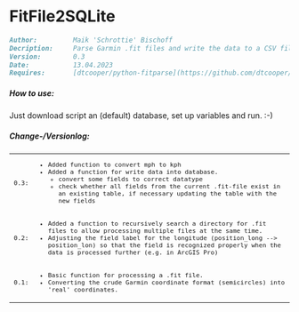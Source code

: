 # FitFile2SQLite

```markdown
Author:         Maik 'Schrottie' Bischoff
Decription:     Parse Garmin .fit files and write the data to a CSV file or database.
Version:        0.3
Date:           13.04.2023
Requires:       [dtcooper/python-fitparse](https://github.com/dtcooper/python-fitparse)
```
##### How to use:

Just download script an (default) database, set up variables and run. :-)

##### Change-/Versionlog:

<table>
    <tr>
        <td>
            <span style="font-size: 85%;font-family: monospace">0.3:</span>
        </td>
        <td>
            <ul style="font-size: 85%;font-family: monospace">
                <li>Added function to convert mph to kph</li>
                <li>Added a function for write data into database.
                    <ul>
                        <li>convert some fields to correct datatype</li>
                        <li>check whether all fields from the current .fit-file exist in an existing table, if necessary updating the table with the new fields</li>
                    </ul>
                </li>
            </ul>
        </td>
    </tr>
    <tr>
        <td>
            <span style="font-size: 85%;font-family: monospace">0.2:</span>
        </td>
        <td>
            <ul style="font-size: 85%;font-family: monospace">
                <li>Added a function to recursively search a directory for .fit files to allow processing multiple files at the same time.</li>
                <li>Adjusting the field label for the longitude (position_long --> position_lon) so that the field is recognized properly when the data is processed further (e.g. in ArcGIS Pro)</li>
            </ul>
        </td>
    </tr>
    <tr>
        <td>
            <span style="font-size: 85%;font-family: monospace">0.1:</span>
        </td>
        <td>
            <ul style="font-size: 85%;font-family: monospace">
                <li>Basic function for processing a .fit file.</li>
                <li>Converting the crude Garmin coordinate format (semicircles) into 'real' coordinates.</li>
            </ul>
        </td>
    </tr>
</table>
